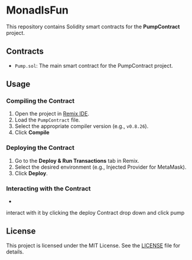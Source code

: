 # MonadIsFun

This repository contains Solidity smart contracts for the **PumpContract** project.

## Contracts
- `Pump.sol`: The main smart contract for the PumpContract project.

## Usage
### Compiling the Contract
1. Open the project in [Remix IDE](https://remix.ethereum.org).
2. Load the `PumpContract` file.
3. Select the appropriate compiler version (e.g., `v0.8.26`).
4. Click **Compile** 
### Deploying the Contract
1. Go to the **Deploy & Run Transactions** tab in Remix.
2. Select the desired environment (e.g., Injected Provider for MetaMask).
3. Click **Deploy**.

### Interacting with the Contract
- 
interact with it by clicking the deploy Contract drop down and click pump
## License
This project is licensed under the MIT License. See the [LICENSE](LICENSE) file for details.
